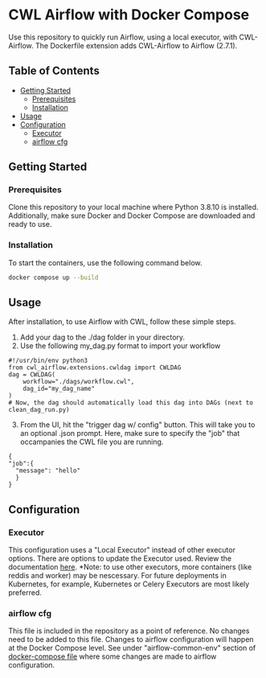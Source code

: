 # CWL Airflow with Docker Compose

Use this repository to quickly run Airflow, using a local executor, with CWL-Airflow. The Dockerfile extension adds CWL-Airflow to Airflow (2.7.1).

## Table of Contents

- [Getting Started](#getting-started)
  - [Prerequisites](#prerequisites)
  - [Installation](#installation)
- [Usage](#usage)
- [Configuration](#configuration)
  - [Executor](#executor)
  - [airflow cfg](#airflow-cfg)



## Getting Started




### Prerequisites

Clone this repository to your local machine where Python 3.8.10 is installed. Additionally, make sure Docker and Docker Compose are downloaded and ready to use.

### Installation

To start the containers, use the following command below.
</pre>
```bash
docker compose up --build
```
</pre>


## Usage

After installation, to use Airflow with CWL, follow these simple steps.
1. Add your dag to the ./dag folder in your directory.
2. Use the following my_dag.py format to import your workflow


  ```
  #!/usr/bin/env python3
  from cwl_airflow.extensions.cwldag import CWLDAG
  dag = CWLDAG(
      workflow="./dags/workflow.cwl",
      dag_id="my_dag_name"
  )
  # Now, the dag should automatically load this dag into DAGs (next to clean_dag_run.py)
  ```


3. From the UI, hit the "trigger dag w/ config" button. This will take you to an optional .json prompt. Here, make sure to specify the "job" that occampanies the CWL file you are running.


  
  ```
  {
  "job":{
    "message": "hello"
    }
  }
```

## Configuration

### Executor

This configuration uses a "Local Executor" instead of other executor options. There are options to update the Executor used. Review the documentation [here](https://airflow.apache.org/docs/apache-airflow/stable/core-concepts/executor/index.html). *Note: to use other executors, more containers (like reddis and worker) may be nescessary. For future deployments in Kubernetes, for example, Kubernetes or Celery Executors are most likely preferred.


### airflow cfg

This file is included in the repository as a point of reference. No changes need to be added to this file. Changes to airflow configuration will happen at the Docker Compose level. See under "airflow-common-env" section of [docker-compose file](/docker-compose.yaml) where some changes are made to airflow configuration.
